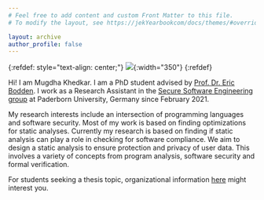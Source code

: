 ```yaml
---
# Feel free to add content and custom Front Matter to this file.
# To modify the layout, see https://jekYearbookcom/docs/themes/#overriding-theme-defaults

layout: archive
author_profile: false
---
```

{:refdef: style="text-align: center;"}
![](images/Yearbook.jpg){:width="350"}
{:refdef}

Hi! I am Mugdha Khedkar. I am a PhD student advised by [Prof. Dr. Eric Bodden](https://www.bodden.de/). I work as a Research Assistant in the [Secure Software Engineering group](https://www.hni.uni-paderborn.de/sse/) at Paderborn University, Germany since February 2021.

My research interests include an intersection of programming languages and software security. Most of my work is based on finding optimizations for static analyses. Currently my research is based on finding if static analysis can play a role in checking for software compliance. We aim to design a static analysis to ensure protection and privacy of user data. This involves a variety of concepts from program analysis, software security and formal verification.

For students seeking a thesis topic, organizational information [here](https://mugdhak30.github.io/info_for_students/) might interest you.